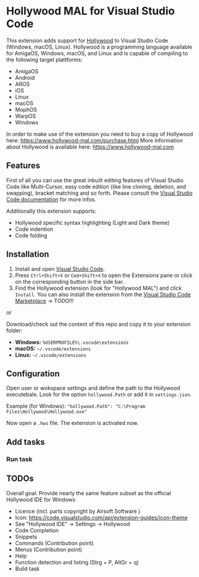 # Hollywood MAL for Visual Studio Code

This extension adds support for [Hollywood](https://www.hollywood-mal.com) to Visual Studio Code (Windows, macOS, Linux). Hollywood is a programming language available for AmigaOS, Windows, macOS, and Linux and is capable of compiling to the following target plattforms:

* AmigaOS
* Android
* AROS
* iOS
* Linux
* macOS
* MophOS
* WarpOS
* Windows

In order to make use of the extension you need to buy a copy of Hollywood here: <https://www.hollywood-mal.com/purchase.html>
More information about Hollywood is available here: <https://www.hollywood-mal.com>

## Features

First of all you can use the great inbuilt editing features of Visual Studio Code like Multi-Cursor, easy code edition (like line cloning, deletion, and swapping), bracket matching and so forth. Please consult the [Visual Studio Code documentation](https://code.visualstudio.com/docs) for more infos.

Additionally this extension supports:

* Hollywood specific syntax highlighting (Light and Dark theme)
* Code indention
* Code folding

## Installation

1. Install and open [Visual Studio Code](https://code.visualstudio.com). 
2. Press `Ctrl+Shift+X` or `Cmd+Shift+X` to open the Extensions pane or click on the corresponding button in the side bar.
3. Find the Hollywood extension (look for "Hollywood MAL") and click `Install`. You can also install the extension from the [Visual Studio Code Marketplace](https://marketplace.visualstudio.com/items?itemName=ms-vscode.Go) -> TODO!!!

or

Download/check out the content of this repo and copy it to your extension folder:

* **Windows:** `%USERPROFILE%\.vscode\extensions`
* **macOS:** `~/.vscode/extensions`
* **Linux:** `~/.vscode/extensions`

## Configuration

Open user or wokspace settings and define the path to the Hollywood executebale. Look for the option `hollywood.Path` or add it in `settings.json`.

Example (for Windows): `"hollywood.Path": "C:\Program Files\Hollywood\Hollywood.exe"`

Now open a `.hws` file. The extension is activated now.

## Add tasks

### Run task

## TODOs

Overall goal: Provide nearly the same feature subset as the official Hollywood IDE for Windows

* Licence (incl. parts copyright by Airsoft Software )
* Icon: <https://code.visualstudio.com/api/extension-guides/icon-theme>
* See "Hollywood IDE" -> Settings -> Hollywood
* Code Completion
* Snippets
* Commands (Contribution point)
* Menus (Contribution point)
* Help
* Function detection and listing (Strg + P, AltGr + q)
* Build task
